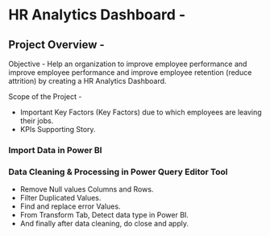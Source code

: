 # HR Analytics Dashboard -

## Project Overview - 

Objective - Help an organization to improve employee performance and improve employee performance and improve employee retention (reduce attrition) by creating a HR Analytics Dashboard.

Scope of the Project - 

- Important Key Factors (Key Factors) due to which employees are leaving their jobs.
- KPIs Supporting Story.

### Import Data in Power BI
### Data Cleaning & Processing in Power Query Editor Tool
- Remove Null values Columns and Rows.
- Filter Duplicated Values.
- Find and replace error Values.
- From Transform Tab, Detect data type in Power BI.
- And finally after data cleaning, do close and apply.

